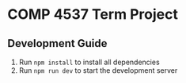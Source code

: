 # COMP 4537 Term Project


## Development Guide
1. Run `npm install` to install all dependencies
2. Run `npm run dev` to start the development server